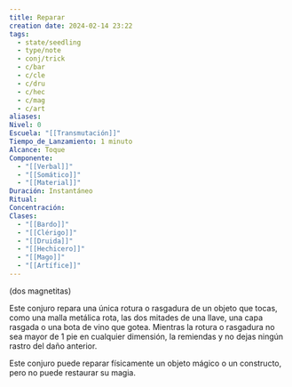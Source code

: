 ```yaml
---
title: Reparar
creation date: 2024-02-14 23:22
tags:
  - state/seedling
  - type/note
  - conj/trick
  - c/bar
  - c/cle
  - c/dru
  - c/hec
  - c/mag
  - c/art
aliases: 
Nivel: 0
Escuela: "[[Transmutación]]"
Tiempo_de_Lanzamiento: 1 minuto
Alcance: Toque
Componente:
  - "[[Verbal]]"
  - "[[Somático]]"
  - "[[Material]]"
Duración: Instantáneo
Ritual: 
Concentración: 
Clases:
  - "[[Bardo]]"
  - "[[Clérigo]]"
  - "[[Druida]]"
  - "[[Hechicero]]"
  - "[[Mago]]"
  - "[[Artífice]]"
---
```

(dos magnetitas)

Este conjuro repara una única rotura o rasgadura de un objeto que tocas, como una malla metálica rota, las dos mitades de una llave, una capa rasgada o una bota de vino que gotea. Mientras la rotura o rasgadura no sea mayor de 1 pie en cualquier dimensión, la remiendas y no dejas ningún rastro del daño anterior.

Este conjuro puede reparar físicamente un objeto mágico o un constructo, pero no puede restaurar su magia.
